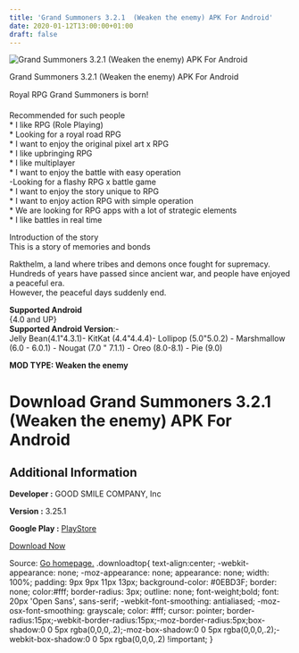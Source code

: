 ```yaml
---
title: 'Grand Summoners 3.2.1  (Weaken the enemy) APK For Android'
date: 2020-01-12T13:00:00+01:00
draft: false
---
```


![Grand Summoners 3.2.1  (Weaken the enemy) APK For Android](https://i1.wp.com/apkhome.net/wp-content/uploads/2020/01/Grand-Summoners-3.2.1--Weaken-the-enemy.png "Grand Summoners 3.2.1  (Weaken the enemy) APK For Android")

  

Grand Summoners 3.2.1  (Weaken the enemy) APK For Android

Royal RPG Grand Summoners is born!

Recommended for such people  
\* I like RPG (Role Playing)  
\* Looking for a royal road RPG  
\* I want to enjoy the original pixel art x RPG  
\* I like upbringing RPG  
\* I like multiplayer  
\* I want to enjoy the battle with easy operation  
\-Looking for a flashy RPG x battle game  
\* I want to enjoy the story unique to RPG  
\* I want to enjoy action RPG with simple operation  
\* We are looking for RPG apps with a lot of strategic elements  
\* I like battles in real time

Introduction of the story  
This is a story of memories and bonds

Rakthelm, a land where tribes and demons once fought for supremacy.  
Hundreds of years have passed since ancient war, and people have enjoyed a peaceful era.  
However, the peaceful days suddenly end.

**Supported Android**  
{4.0 and UP}  
**Supported Android Version**:-  
Jelly Bean(4.1"4.3.1)- KitKat (4.4"4.4.4)- Lollipop (5.0"5.0.2) - Marshmallow (6.0 - 6.0.1) - Nougat (7.0 " 7.1.1) - Oreo (8.0-8.1) - Pie (9.0)

**MOD TYPE: Weaken the enemy**

Download Grand Summoners 3.2.1  (Weaken the enemy) APK For Android
======================================================================

Additional Information
----------------------

**Developer :** GOOD SMILE COMPANY, Inc

**Version :** 3.25.1

**Google Play :** [PlayStore](https://play.google.com/store/apps/details?id=jp.goodsmile.grandsummoners_android)

  

[Download Now](https://store4app.co/post/grand-summoners-3-2-1-od-weaken-the-enemy-apk-for-android_1578654591)

  
Source: [Go homepage.](https://store4app.co/post/grand-summoners-3-2-1-od-weaken-the-enemy-apk-for-android_1578654591) .downloadtop{ text-align:center; -webkit-appearance: none; -moz-appearance: none; appearance: none; width: 100%; padding: 9px 9px 11px 13px; background-color: #0EBD3F; border: none; color:#fff; border-radius: 3px; outline: none; font-weight;bold; font: 20px 'Open Sans', sans-serif; -webkit-font-smoothing: antialiased; -moz-osx-font-smoothing: grayscale; color: #fff; cursor: pointer; border-radius:15px;-webkit-border-radius:15px;-moz-border-radius:5px;box-shadow:0 0 5px rgba(0,0,0,.2);-moz-box-shadow:0 0 5px rgba(0,0,0,.2);-webkit-box-shadow:0 0 5px rgba(0,0,0,.2) !important; }